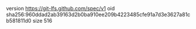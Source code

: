 version https://git-lfs.github.com/spec/v1
oid sha256:960ddad2ab39163d2b0ba910ee209b4223485cfe91a7d3e3627a81cb581811d0
size 516
